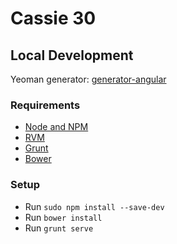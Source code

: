 # Cassie 30

## Local Development

Yeoman generator: [generator-angular](https://github.com/yeoman/generator-angular)

### Requirements

* [Node and NPM](http://nodejs.org/)
* [RVM](https://rvm.io/)
* [Grunt](http://gruntjs.com/getting-started)
* [Bower](http://bower.io/)

### Setup
* Run `sudo npm install --save-dev`
* Run `bower install`
* Run `grunt serve`